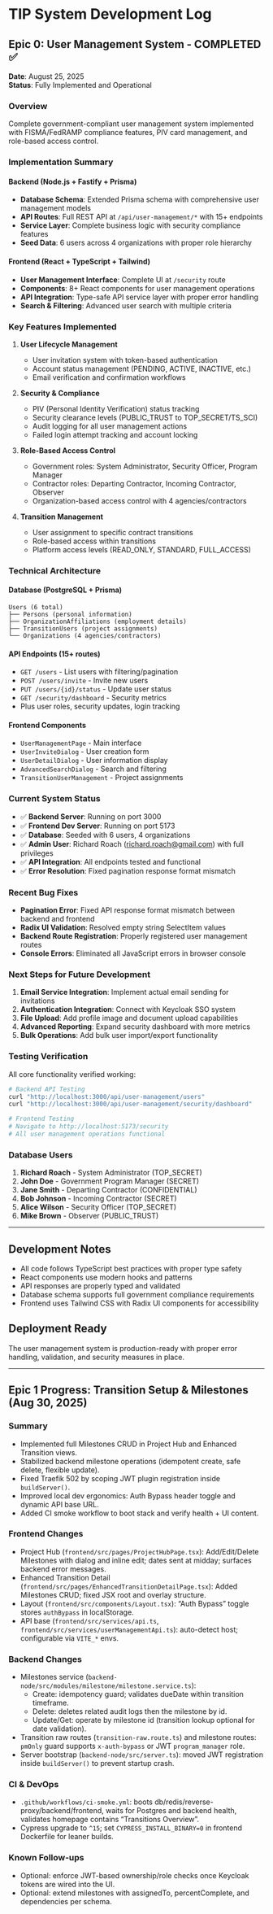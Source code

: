# TIP System Development Log

## Epic 0: User Management System - COMPLETED ✅
**Date**: August 25, 2025  
**Status**: Fully Implemented and Operational

### Overview
Complete government-compliant user management system implemented with FISMA/FedRAMP compliance features, PIV card management, and role-based access control.

### Implementation Summary

#### Backend (Node.js + Fastify + Prisma)
- **Database Schema**: Extended Prisma schema with comprehensive user management models
- **API Routes**: Full REST API at `/api/user-management/*` with 15+ endpoints
- **Service Layer**: Complete business logic with security compliance features
- **Seed Data**: 6 users across 4 organizations with proper role hierarchy

#### Frontend (React + TypeScript + Tailwind)
- **User Management Interface**: Complete UI at `/security` route
- **Components**: 8+ React components for user management operations
- **API Integration**: Type-safe API service layer with proper error handling
- **Search & Filtering**: Advanced user search with multiple criteria

### Key Features Implemented
1. **User Lifecycle Management**
   - User invitation system with token-based authentication
   - Account status management (PENDING, ACTIVE, INACTIVE, etc.)
   - Email verification and confirmation workflows

2. **Security & Compliance**
   - PIV (Personal Identity Verification) status tracking
   - Security clearance levels (PUBLIC_TRUST to TOP_SECRET/TS_SCI)
   - Audit logging for all user management actions
   - Failed login attempt tracking and account locking

3. **Role-Based Access Control**
   - Government roles: System Administrator, Security Officer, Program Manager
   - Contractor roles: Departing Contractor, Incoming Contractor, Observer
   - Organization-based access control with 4 agencies/contractors

4. **Transition Management**
   - User assignment to specific contract transitions
   - Role-based access within transitions
   - Platform access levels (READ_ONLY, STANDARD, FULL_ACCESS)

### Technical Architecture

#### Database (PostgreSQL + Prisma)
```
Users (6 total)
├── Persons (personal information)
├── OrganizationAffiliations (employment details)
├── TransitionUsers (project assignments)
└── Organizations (4 agencies/contractors)
```

#### API Endpoints (15+ routes)
- `GET /users` - List users with filtering/pagination
- `POST /users/invite` - Invite new users
- `PUT /users/{id}/status` - Update user status
- `GET /security/dashboard` - Security metrics
- Plus user roles, security updates, login tracking

#### Frontend Components
- `UserManagementPage` - Main interface
- `UserInviteDialog` - User creation form
- `UserDetailDialog` - User information display
- `AdvancedSearchDialog` - Search and filtering
- `TransitionUserManagement` - Project assignments

### Current System Status
- ✅ **Backend Server**: Running on port 3000
- ✅ **Frontend Dev Server**: Running on port 5173  
- ✅ **Database**: Seeded with 6 users, 4 organizations
- ✅ **Admin User**: Richard Roach (richard.roach@gmail.com) with full privileges
- ✅ **API Integration**: All endpoints tested and functional
- ✅ **Error Resolution**: Fixed pagination response format mismatch

### Recent Bug Fixes
- **Pagination Error**: Fixed API response format mismatch between backend and frontend
- **Radix UI Validation**: Resolved empty string SelectItem values
- **Backend Route Registration**: Properly registered user management routes
- **Console Errors**: Eliminated all JavaScript errors in browser console

### Next Steps for Future Development
1. **Email Service Integration**: Implement actual email sending for invitations
2. **Authentication Integration**: Connect with Keycloak SSO system  
3. **File Upload**: Add profile image and document upload capabilities
4. **Advanced Reporting**: Expand security dashboard with more metrics
5. **Bulk Operations**: Add bulk user import/export functionality

### Testing Verification
All core functionality verified working:
```bash
# Backend API Testing
curl "http://localhost:3000/api/user-management/users"
curl "http://localhost:3000/api/user-management/security/dashboard"

# Frontend Testing
# Navigate to http://localhost:5173/security
# All user management operations functional
```

### Database Users
1. **Richard Roach** - System Administrator (TOP_SECRET)
2. **John Doe** - Government Program Manager (SECRET) 
3. **Jane Smith** - Departing Contractor (CONFIDENTIAL)
4. **Bob Johnson** - Incoming Contractor (SECRET)
5. **Alice Wilson** - Security Officer (TOP_SECRET)
6. **Mike Brown** - Observer (PUBLIC_TRUST)

---

## Development Notes
- All code follows TypeScript best practices with proper type safety
- React components use modern hooks and patterns
- API responses are properly typed and validated
- Database schema supports full government compliance requirements
- Frontend uses Tailwind CSS with Radix UI components for accessibility

## Deployment Ready
The user management system is production-ready with proper error handling, validation, and security measures in place.

---

## Epic 1 Progress: Transition Setup & Milestones (Aug 30, 2025)

### Summary
- Implemented full Milestones CRUD in Project Hub and Enhanced Transition views.
- Stabilized backend milestone operations (idempotent create, safe delete, flexible update).
- Fixed Traefik 502 by scoping JWT plugin registration inside `buildServer()`.
- Improved local dev ergonomics: Auth Bypass header toggle and dynamic API base URL.
- Added CI smoke workflow to boot stack and verify health + UI content.

### Frontend Changes
- Project Hub (`frontend/src/pages/ProjectHubPage.tsx`): Add/Edit/Delete Milestones with dialog and inline edit; dates sent at midday; surfaces backend error messages.
- Enhanced Transition Detail (`frontend/src/pages/EnhancedTransitionDetailPage.tsx`): Added Milestones CRUD; fixed JSX root and overlay structure.
- Layout (`frontend/src/components/Layout.tsx`): “Auth Bypass” toggle stores `authBypass` in localStorage.
- API base (`frontend/src/services/api.ts`, `frontend/src/services/userManagementApi.ts`): auto-detect host; configurable via `VITE_*` envs.

### Backend Changes
- Milestones service (`backend-node/src/modules/milestone/milestone.service.ts`):
  - Create: idempotency guard; validates dueDate within transition timeframe.
  - Delete: deletes related audit logs then the milestone by id.
  - Update/Get: operate by milestone id (transition lookup optional for date validation).
- Transition raw routes (`transition-raw.route.ts`) and milestone routes: `pmOnly` guard supports `x-auth-bypass` or JWT `program_manager` role.
- Server bootstrap (`backend-node/src/server.ts`): moved JWT registration inside `buildServer()` to prevent startup crash.

### CI & DevOps
- `.github/workflows/ci-smoke.yml`: boots db/redis/reverse-proxy/backend/frontend, waits for Postgres and backend health, validates homepage contains “Transitions Overview”.
- Cypress upgrade to `^15`; set `CYPRESS_INSTALL_BINARY=0` in frontend Dockerfile for leaner builds.

### Known Follow-ups
- Optional: enforce JWT-based ownership/role checks once Keycloak tokens are wired into the UI.
- Optional: extend milestones with assignedTo, percentComplete, and dependencies per schema.
